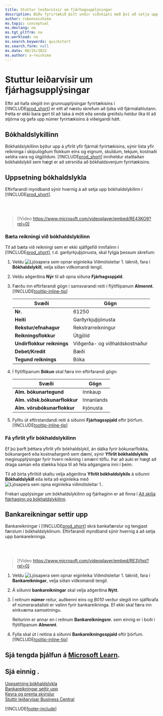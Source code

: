 ```yaml
---
title: Stuttur leiðarvísir um fjárhagsupplýsingar
description: Búðu fyrirtækið þitt undir viðskipti með því að setja upp fjárhagsupplýsingarnar í Business Central.
author: rubenseishima
ms.topic: conceptual
ms.devlang: na
ms.tgt_pltfrm: na
ms.workload: na
ms.search.keywords: quickstart
ms.search.form: null
ms.date: 08/25/2022
ms.author: a-reishima
---
```


# <a name="financial-information-quick-start" />Stuttur leiðarvísir um fjárhagsupplýsingar

Eftir að hafa slegið inn grunnupplýsingar fyrirtækisins í [!INCLUDE[prod_short](includes/prod_short.md)] er eitt af næstu skrefum að ljúka við fjármálahlutann. Þetta er ekki bara gert til að taka á móti eða senda greiðslu heldur líka til að stjórna og gefa upp númer fyrirtækisins á viðeigandi hátt.

## <a name="the-chart-of-accounts" />Bókhaldslykillinn

Bókhaldslykillinn býður upp á yfirlit yfir fjármál fyrirtækisins, sýnir lista yfir reikninga í skipulögðum flokkum eins og eignum, skuldum, tekjum, kostnaði seldra vara og útgjöldum. [!INCLUDE[prod_short](includes/prod_short.md)] inniheldur staðlaðan bókhaldslykil sem hægt er að sérsníða að bókhaldsvenjum fyrirtækisins.

## <a name="set-up-the-chart-of-accounts" />Uppsetning bókhaldslykla

Eftirfarandi myndband sýnir hvernig á að setja upp bókhaldslykilinn í [!INCLUDE[prod_short](includes/prod_short.md)].

<br /><br />

> [!Video https://www.microsoft.com/videoplayer/embed/RE43KO9?rel=0]

### <a name="add-an-account-to-the-chart-of-accounts" />Bæta reikningi við bókhaldslykilinn

Til að bæta við reikningi sem er ekki sjálfgefið innifalinn í [!INCLUDE[prod_short](includes/prod_short.md)], t.d. garðyrkjuþjónusta, skal fylgja þessum skrefum:

1. Veldu ![Ljósapera sem opnar eiginleika Viðmótsleitar 1.](media/ui-search/search_small.png "Segðu mér hvað þú vilt gera") táknið, fara í **Bókhaldslykill**, velja síðan viðkomandi tengil.
2. Veldu aðgerðina **Nýr** til að opna síðuna **Fjárhagsspjald**.
3. Færðu inn eftirfarandi gögn í samsvarandi reiti í flýtiflipanum **Almennt**. [!INCLUDE[tooltip-inline-tip](includes/tooltip-inline-tip_md.md)]

   | Svæði | Gögn |
   | --- | --- |
   | **Nr.** | 61250 |
   | **Heiti** | Garðyrkjuþjónusta |
   | **Rekstur/efnahagur** | Rekstrarreikningur |
   | **Reikningsflokkur** | Útgjöld |
   | **Undirflokkur reiknings** | Viðgerða- og viðhaldskostnaður |
   | **Debet/Kredit** | Bæði |
   | **Tegund reiknings** | Bóka |

4. Í flýtiflipanum **Bókun** skal færa inn eftirfarandi gögn:

   | Svæði | Gögn |
   | --- | --- |
   | **Alm. bókunartegund** | Innkaup |
   | **Alm. viðsk.bókunarflokkur** | Innanlands |
   | **Alm. vörubókunarflokkur** | Þjónusta |

5. Fylltu út eftirstandandi reiti á síðunni **Fjárhagsspjald** eftir þörfum. [!INCLUDE[tooltip-inline-tip](includes/tooltip-inline-tip_md.md)]

### <a name="get-an-overview-of-the-chart-of-accounts" />Fá yfirlit yfir bókhaldslykilinn

Ef þú þarft þéttara yfirlit yfir bókhaldslykil, án dálka fyrir bókunarflokka, bókunargerð eða kostnaðargerð sem dæmi, sýnir **Yfirlit bókhaldslykils** meginupplýsingar fyrir hvern reikning í smærri töflu. Þar að auki er hægt að draga saman eða stækka hópa til að fela aðgangana inni í þeim.

Til að birta yfirlitið skaltu velja aðgerðina **Yfirlit bókhaldslykils** á síðunni **Bókhaldslykill** eða leita að eiginleika með ![Ljósapera sem opna eiginleika viðmótsleitar 1.](media/ui-search/search_small.png "Segðu mér hvað þú vilt gera").

Frekari upplýsingar um bókhaldslykilinn og fjárhaginn er að finna í [Að skilja fjárhaginn og bókhaldslykilinn](finance-general-ledger.md).

## <a name="set-up-bank-accounts" />Bankareikningar settir upp

Bankareikningar í [!INCLUDE[prod_short](includes/prod_short.md)] skrá bankafærslur og tengjast færslum í bókhaldslyklinum. Eftirfarandi myndband sýnir hvernig á að setja upp bankareikninga.

<br /><br />

> [!Video https://www.microsoft.com/videoplayer/embed/RE3Vhpl?rel=0]

1. Veldu ![Ljósapera sem opnar eiginleika Viðmótsleitar 1.](media/ui-search/search_small.png "Segðu mér hvað þú vilt gera") táknið, fara í **Bankareikningar**, velja síðan viðkomandi tengil.
2. Á síðunni **bankareikningar** skal velja aðgerðina **Nýtt**.
3. Í reitnum **númer** reitur, auðkenni eins og *B010* verður slegið inn sjálfkrafa ef númeraraðalisti er valinn fyrir bankareikninga. Ef ekki skal færa inn einkvæma samsetningu.

   Reiturinn er annar en í reitnum **Bankareikningsnr.** sem einnig er í boði í flýtiflipanum **Almennt**.
4. Fylla skal út í reitina á síðunni **Bankareikningsspjald** eftir þörfum. [!INCLUDE[tooltip-inline-tip](includes/tooltip-inline-tip_md.md)]

## <a name="see-related-training-at-microsoft-learnlearnpathsset-up-financial-management-dynamics-365-business-central" />Sjá tengda þjálfun á [Microsoft Learn](/learn/paths/set-up-financial-management-dynamics-365-business-central/).

## <a name="see-also" />Sjá einnig .

[Uppsetning bókhaldslykla](finance-setup-chart-accounts.md)  
[Bankareikningar settir upp](bank-how-setup-bank-accounts.md)  
[Keyra og prenta skýrslur](ui-work-report.md)  
[Stuttir leiðarvísar Business Central](quick-start-business-central.md)  

[!INCLUDE[footer-include](includes/footer-banner.md)]
